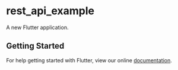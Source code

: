 # rest_api_example

A new Flutter application.

## Getting Started

For help getting started with Flutter, view our online
[documentation](https://flutter.io/).
